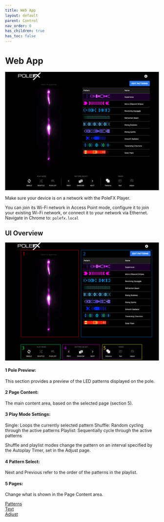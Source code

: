```yaml
---
title: Web App
layout: default
parent: Control
nav_order: 0
has_children: true
has_toc: false
---
```


# Web App

![App Preview](/assets/server/ui_preview.png)

Make sure your device is on a network with the PoleFX Player. 

You can join its Wi-Fi network in Access Point mode, configure it to join your existing Wi-Fi network, or connect it to your network via Ethernet. Navigate in Chrome to: `polefx.local`

## UI Overview

<img src="/assets/server/ui_preview_labels.png" alt="PoleFX Player">

#### 1 Pole Preview: 

This section provides a preview of the LED patterns displayed on the pole. 

#### 2 Page Content: 

The main content area, based on the selected page (section 5).

#### 3 Play Mode Settings: 

Single: Loops the currently selected pattern
Shuffle: Random cycling through the active patterns
Playlist: Sequentially cycle through the active patterns

Shuffle and playlist modes change the pattern on an interval specified by the Autoplay Timer, set in the Adjust page.

#### 4 Pattern Select: 

Next and Previous refer to the order of the patterns in the playlist.

#### 5 Pages: 

Change what is shown in the Page Content area.

<a href="/control/web_app/patterns.html">Patterns</a><br>
<a href="/control/web_app/text.html">Text</a><br>
<a href="/control/web_app/adjust.html">Adjust</a>
